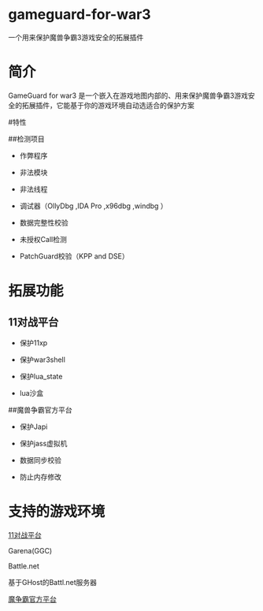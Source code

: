# gameguard-for-war3
一个用来保护魔兽争霸3游戏安全的拓展插件

# 简介

GameGuard for war3 是一个嵌入在游戏地图内部的、用来保护魔兽争霸3游戏安全的拓展插件，它能基于你的游戏环境自动选适合的保护方案

#特性

##检测项目

* 作弊程序

* 非法模块

* 非法线程

* 调试器（OllyDbg ,IDA Pro ,x96dbg ,windbg ）

* 数据完整性校验

* 未授权Call检测

* PatchGuard校验（KPP and DSE）

# 拓展功能

## 11对战平台

* 保护11xp

* 保护war3shell

* 保护lua_state

* lua沙盒

##魔兽争霸官方平台

* 保护Japi

* 保护jass虚拟机

* 数据同步校验

* 防止内存修改


# 支持的游戏环境
 
[11对战平台](http://www.5211game.com/)

Garena(GGC)

Battle.net

基于GHost的Battl.net服务器

[魔争霸官方平台](http://dz.163.com/)










